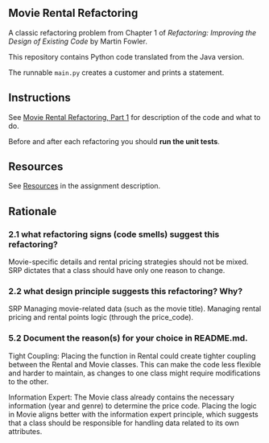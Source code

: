 ## Movie Rental Refactoring

A classic refactoring problem from Chapter 1 of
_Refactoring: Improving the Design of Existing Code_ by Martin Fowler.  

This repository contains Python code translated from the Java version.

The runnable `main.py` creates a customer and prints a statement.


## Instructions

See [Movie Rental Refactoring, Part 1](https://cpske.github.io/ISP/assignment/movierental/movierental-part1) for description of the code and what to do.

Before and after each refactoring you should **run the unit tests**.

## Resources

See [Resources](https://cpske.github.io/ISP/assignment/movierental/movierental-part1#resources) in the assignment description.

## Rationale
### 2.1 what refactoring signs (code smells) suggest this refactoring?
Movie-specific details and rental pricing strategies should not be mixed. 
SRP dictates that a class should have only one reason to change.

### 2.2 what design principle suggests this refactoring? Why?
SRP
Managing movie-related data (such as the movie title).
Managing rental pricing and rental points logic (through the price_code).

### 5.2 Document the reason(s) for your choice in README.md.
Tight Coupling: Placing the function in Rental could create tighter coupling between the Rental and Movie classes. 
This can make the code less flexible and harder to maintain, as changes to one class might require modifications to the other.

Information Expert: The Movie class already contains the necessary information (year and genre) to determine the price code. Placing the logic in Movie aligns better with the information expert principle, which suggests that a class should be responsible for handling data related to its own attributes.